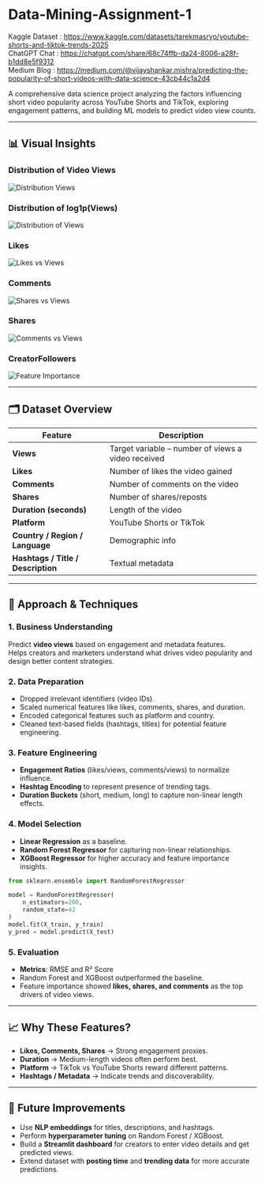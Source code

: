 # Data-Mining-Assignment-1

Kaggle Dataset : https://www.kaggle.com/datasets/tarekmasryo/youtube-shorts-and-tiktok-trends-2025 \
ChatGPT Chat : https://chatgpt.com/share/68c74ffb-da24-8006-a28f-b1dd8e5f9312 \
Medium Blog : https://medium.com/@vijayshankar.mishra/predicting-the-popularity-of-short-videos-with-data-science-43cb44c1a2d4  

A comprehensive data science project analyzing the factors influencing short video popularity across YouTube Shorts and TikTok, exploring engagement patterns, and building ML models to predict video view counts.  

---

## 📊 Visual Insights

### Distribution of Video Views
![Distribution Views](Reports/figures/Distribution_Views.png)

### Distribution of log1p(Views)
![Distribution of Views](Reports/figures/Distribution_Log1p(Views).png)

### Likes 
![Likes vs Views](Reports/figures/Distribution_Likes.png)

### Comments
![Shares vs Views](Reports/figures/Distribution_comments.png)

### Shares
![Comments vs Views](Reports/figures/Distribution_Shares.png)

### CreatorFollowers
![Feature Importance](Reports/figures/Distribution_CreatorFollowers.png)

---

## 🗂 Dataset Overview

| Feature | Description |
|---------|-------------|
| **Views** | Target variable – number of views a video received |
| **Likes** | Number of likes the video gained |
| **Comments** | Number of comments on the video |
| **Shares** | Number of shares/reposts |
| **Duration (seconds)** | Length of the video |
| **Platform** | YouTube Shorts or TikTok |
| **Country / Region / Language** | Demographic info |
| **Hashtags / Title / Description** | Textual metadata |

---

## 🧠 Approach & Techniques

### 1. Business Understanding

Predict **video views** based on engagement and metadata features.  
Helps creators and marketers understand what drives video popularity and design better content strategies.  

### 2. Data Preparation

- Dropped irrelevant identifiers (video IDs).  
- Scaled numerical features like likes, comments, shares, and duration.  
- Encoded categorical features such as platform and country.  
- Cleaned text-based fields (hashtags, titles) for potential feature engineering.  

### 3. Feature Engineering

- **Engagement Ratios** (likes/views, comments/views) to normalize influence.  
- **Hashtag Encoding** to represent presence of trending tags.  
- **Duration Buckets** (short, medium, long) to capture non-linear length effects.  

### 4. Model Selection

- **Linear Regression** as a baseline.  
- **Random Forest Regressor** for capturing non-linear relationships.  
- **XGBoost Regressor** for higher accuracy and feature importance insights.  

```python
from sklearn.ensemble import RandomForestRegressor

model = RandomForestRegressor(
    n_estimators=200,
    random_state=42
)
model.fit(X_train, y_train)
y_pred = model.predict(X_test)

```

### 5. Evaluation

- **Metrics**: RMSE and R² Score  
- Random Forest and XGBoost outperformed the baseline.  
- Feature importance showed **likes, shares, and comments** as the top drivers of video views.  

---

## 📈 Why These Features?

- **Likes, Comments, Shares** → Strong engagement proxies.  
- **Duration** → Medium-length videos often perform best.  
- **Platform** → TikTok vs YouTube Shorts reward different patterns.  
- **Hashtags / Metadata** → Indicate trends and discoverability.  

---

## 🚀 Future Improvements

- Use **NLP embeddings** for titles, descriptions, and hashtags.  
- Perform **hyperparameter tuning** on Random Forest / XGBoost.  
- Build a **Streamlit dashboard** for creators to enter video details and get predicted views.  
- Extend dataset with **posting time** and **trending data** for more accurate predictions.
